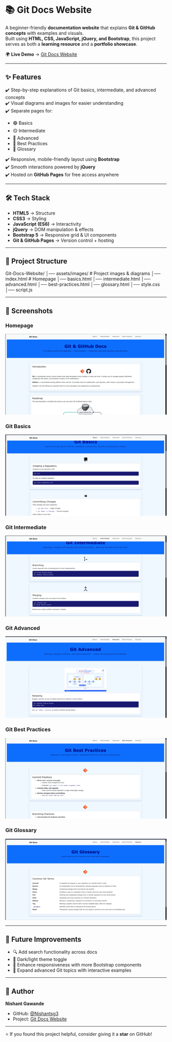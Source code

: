 # 📚 Git Docs Website  

A beginner-friendly **documentation website** that explains **Git & GitHub concepts** with examples and visuals.  
Built using **HTML, CSS, JavaScript, jQuery, and Bootstrap**, this project serves as both a **learning resource** and a **portfolio showcase**.  

🌍 **Live Demo** → [Git Docs Website](https://nishantsg3.github.io/Git-Docs-Website/)  

---

## ✨ Features  
✔️ Step-by-step explanations of Git basics, intermediate, and advanced concepts  
✔️ Visual diagrams and images for easier understanding  
✔️ Separate pages for:
- 🟢 Basics  
- 🟡 Intermediate  
- 🔴 Advanced  
- 📝 Best Practices  
- 📖 Glossary  

✔️ Responsive, mobile-friendly layout using **Bootstrap**  
✔️ Smooth interactions powered by **jQuery**  
✔️ Hosted on **GitHub Pages** for free access anywhere  

---

## 🛠️ Tech Stack  
- **HTML5** → Structure  
- **CSS3** → Styling  
- **JavaScript (ES6)** → Interactivity  
- **jQuery** → DOM manipulation & effects  
- **Bootstrap 5** → Responsive grid & UI components  
- **Git & GitHub Pages** → Version control + hosting  

---

## 📂 Project Structure  
Git-Docs-Website/
│── assets/images/ # Project images & diagrams
│── index.html # Homepage
│── basics.html
│── intermediate.html
│── advanced.html
│── best-practices.html
│── glossary.html
│── style.css
│── script.js


---

## 📸 Screenshots  


### Homepage  
![Homepage](assets/preview/home.png)  

### Git Basics  
![Git Basics](assets/preview/basics.png)  

### Git Intermediate  
![Git Intermediate](assets/preview/intermediate.png) 

### Git Advanced  
![Git Advanced](assets/preview/advanced.png) 

### Git Best Practices  
![Git Best Practices](assets/preview/bp.png) 

### Git Glossary  
![Git Glossary](assets/preview/glossary.png) 

---

## 🚀 Future Improvements  
- 🔍 Add search functionality across docs  
- 🌙 Dark/light theme toggle  
- 📱 Enhance responsiveness with more Bootstrap components  
- 📝 Expand advanced Git topics with interactive examples  

---

## 👤 Author  
**Nishant Gawande**  

- GitHub: [@Nishantsg3](https://github.com/Nishantsg3)  
- Project: [Git Docs Website](https://nishantsg3.github.io/Git-Docs-Website/)  

---

⭐ If you found this project helpful, consider giving it a **star** on GitHub!


